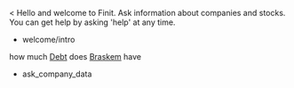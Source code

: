 < Hello and welcome to Finit. Ask information about companies and stocks. You can get help by asking 'help' at any time.
* welcome/intro

how much [Debt](datapoint) does [Braskem](company_name) have
* ask_company_data